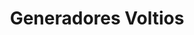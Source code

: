 ---
title: "Generadores Voltios"
url: /montevideo/generadores-voltios/
shop: piezas de automóviles
---